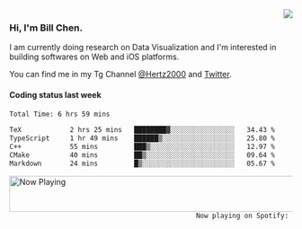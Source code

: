 <img  align="right" src="https://github-readme-stats.vercel.app/api?username=BillChen2k&show_icons=false&count_private=true&hide_title=true">

### Hi, I'm Bill Chen.

I am currently doing research on Data Visualization and I'm interested in building softwares on Web and iOS platforms.

You can find me in my Tg Channel [@Hertz2000](https://t.me/Hertz2000) and [Twitter](https://twitter.com/billchen2k).

#### Coding status last week

<!--START_SECTION:waka-->

```txt
Total Time: 6 hrs 59 mins

TeX            2 hrs 25 mins   ████████▓░░░░░░░░░░░░░░░░   34.43 %
TypeScript     1 hr 49 mins    ██████▒░░░░░░░░░░░░░░░░░░   25.80 %
C++            55 mins         ███▒░░░░░░░░░░░░░░░░░░░░░   12.97 %
CMake          40 mins         ██▒░░░░░░░░░░░░░░░░░░░░░░   09.64 %
Markdown       24 mins         █▒░░░░░░░░░░░░░░░░░░░░░░░   05.67 %
```

<!--END_SECTION:waka-->


<div>
<a href="https://spotify-now-playing.billchen2k.vercel.app/now-playing?open">
   <img align="right" src="https://spotify-now-playing.billchen2k.vercel.app/now-playing" width="540" height="64" alt="Now Playing">
</a>
</div>

<div>
<p align="right"><code>Now playing on Spotify: </code></p>
</div>

<!--
**BillChen2K/BillChen2K** is a ✨ _special_ ✨ repository because its `README.md` (this file) appears on your GitHub profile.

Here are some ideas to get you started:

- 🔭 I’m currently working on ...
- 🌱 I’m currently learning ...
- 👯 I’m looking to collaborate on ...
- 🤔 I’m looking for help with ...
- 💬 Ask me about ...
- 📫 How to reach me: ...
- 😄 Pronouns: ...
- ⚡ Fun fact: ...
-->
